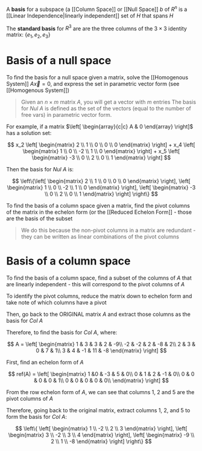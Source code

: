 A **basis** for a subspace (a [[Column Space]] or [[Null Space]] $b$ of $R^n$ is a [[Linear Independence|linearly independent]] set of $H$ that spans $H$

The **standard basis** for $R^3$ are are the three columns of the $3 \times 3$ identity matrix: $\{e_1, e_2, e_3\}$

# Basis of a null space

To find the basis for a null space given a matrix, solve the [[Homogenous System]] $A\vec{x} = 0$, and express the set in parametric vector form (see [[Homogenous System]])

> Given an $n \times m$ matrix $A$, you will get a vector with $m$ entries
> The basis for $Nul \ A$  is defined as the set of the vectors (equal to the number of free vars) in parametric vector form.

For example, if a matrix  $\left[ \begin{array}{c|c}   A & 0 \end{array} \right]$ has a solution set:

$$
x_2 
\left[ \begin{matrix}
2 \\ 1 \\ 0 \\ 0 \\ 0 
\end{matrix} \right] + 
x_4
\left[ \begin{matrix}
1 \\ 0 \\ -2 \\ 1 \\ 0
\end{matrix} \right] + 
x_5
\left[ \begin{matrix}
-3 \\ 0 \\ 2 \\ 0 \\ 1
\end{matrix} \right]
$$

Then the basis for $Nul \ A$  is:

$$
\left\{\left[ \begin{matrix}
2 \\ 1 \\ 0 \\ 0 \\ 0 
\end{matrix} \right], 
\left[ \begin{matrix}
1 \\ 0 \\ -2 \\ 1 \\ 0
\end{matrix} \right], 
\left[ \begin{matrix}
-3 \\ 0 \\ 2 \\ 0 \\ 1
\end{matrix} \right]
\right\}
$$

To find the basis of a column space given a matrix, find the pivot columns of the matrix in the echelon form (or the [[Reduced Echelon Form]] - those are the basis of the subset

> We do this because the non-pivot columns in a matrix are redundant - they can be written as linear combinations of the pivot columns

# Basis of a column space

To find the basis of a column space, find a subset of the columns of $A$ that are linearly independent - this will correspond to the pivot columns of $A$

To identify the pivot columns, reduce the matrix down to echelon form and take note of which columns have a pivot

Then, go back to the ORIGINAL matrix $A$ and extract those columns as the basis for $Col \ A$

Therefore, to find the basis for $Col \ A$, where:

$$
A = 
\left[
\begin{matrix}
1 & 3 & 3 & 2 & -9\\
-2 & -2 & 2 & -8 & 2\\
2 & 3 & 0 & 7 & 1\\
3 & 4 & -1 & 11 & -8
\end{matrix}
\right]
$$

First, find an echelon form of $A$

$$
ref(A) = 
\left[
\begin{matrix}
1 &0 & -3 & 5 & 0\\
0 & 1 & 2 & -1 & 0\\
0 & 0 &  0 & 0 & 1\\
0 & 0 &  0 & 0 & 0\\
\end{matrix}
\right]
$$

From the row echelon form of $A$, we can see that columns 1, 2 and 5 are the pivot columns of $A$

Therefore, going back to the original matrix, extract columns 1, 2, and 5 to form the basis for $Col \ A$:

$$
\left\{
\left[
\begin{matrix}
1 \\ -2 \\ 2 \\ 3
\end{matrix}
\right],
\left[
\begin{matrix}
3 \\ -2 \\ 3 \\ 4
\end{matrix}
\right],
\left[
\begin{matrix}
-9 \\ 2 \\ 1 \\ -8
\end{matrix}
\right]
\right\}
$$
